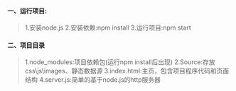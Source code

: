 #### 一、运行项目:
> 1.安装node.js
> 2.安装依赖:npm install
> 3.运行项目:npm start

#### 二、项目目录
> 1.node_modules:项目依赖包(运行npm install后出现)
> 2.Source:存放css\js\images、静态数据源
> 3.index.html:主页，包含项目程序代码和页面结构
> 4.server.js:简单的基于node.js的http服务器



